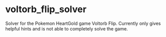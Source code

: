 voltorb_flip_solver
===================

Solver for the Pokemon HeartGold game Voltorb Flip.
Currently only gives helpful hints and is not able to completely solve the game.

